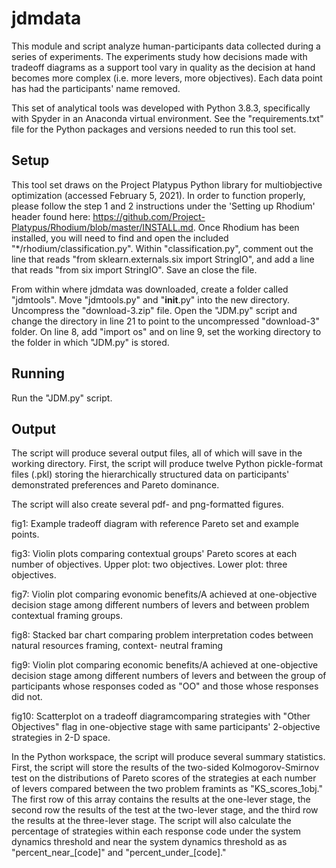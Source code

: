 # jdmdata
This module and script analyze human-participants data collected during a series of experiments.
The experiments study how decisions made with tradeoff diagrams as a support tool vary in quality as the 
decision at hand becomes more complex (i.e. more levers, more objectives). Each data point has had the 
participants' name removed.

This set of analytical tools was developed with Python 3.8.3, specifically with Spyder in an Anaconda
virtual environment. See the "requirements.txt" file for the Python packages and versions needed to run
this tool set.

## Setup
This tool set draws on the Project Platypus Python library for multiobjective optimization (accessed
February 5, 2021). In order to function properly, please follow the step 1 and 2 instructions under the
'Setting up Rhodium' header found here:
https://github.com/Project-Platypus/Rhodium/blob/master/INSTALL.md. Once Rhodium has been installed, you
will need to find and open the included "*/rhodium/classification.py". Within "classification.py", comment
out the line that reads "from sklearn.externals.six import StringIO", and add a line that reads
"from six import StringIO". Save an close the file.

From within where jdmdata was downloaded, create a folder called "jdmtools". Move "jdmtools.py" and
"__init__.py" into the new directory. Uncompress the "download-3.zip" file. Open the "JDM.py" script and
change the directory in line 21 to point to the uncompressed "download-3" folder. On line 8, add "import os"
and on line 9, set the working directory to the folder in which "JDM.py" is stored.

## Running
Run the "JDM.py" script. 

## Output
The script will produce several output files, all of which will save in the working directory.
First, the script will produce twelve Python pickle-format files (.pkl) storing the hierarchically
structured data on participants' demonstrated preferences and Pareto dominance. 

The script will also create several pdf- and png-formatted figures. 

fig1: Example tradeoff diagram with reference Pareto set and example points.

fig3: Violin plots comparing contextual groups' Pareto scores at each number of objectives. Upper plot:
  two objectives. Lower plot: three objectives.

fig7: Violin plot comparing evonomic benefits/A achieved at one-objective decision stage among different
  numbers of levers and between problem contextual framing groups.
  
fig8: Stacked bar chart comparing problem interpretation codes between natural resources framing, context-
  neutral framing
  
fig9: Violin plot comparing economic benefits/A achieved at one-objective decision stage among different
  numbers of levers and between the group of participants whose responses coded as "OO" and those whose
  responses did not.
  
fig10: Scatterplot on a tradeoff diagramcomparing strategies with "Other Objectives" flag in one-objective 
  stage with same participants' 2-objective strategies in 2-D space.
  
In the Python workspace, the script will produce several summary statistics. 
First, the script will store the results of the two-sided Kolmogorov-Smirnov test on the distributions of 
Pareto scores of the strategies at each number of levers compared between the two problem framints as 
"KS_scores_1obj." The first row of this array contains the results at the one-lever stage, the second row
the results of the test at the two-lever stage, and the third row the results at the three-lever stage.
The script will also calculate the percentage of strategies within each response code under the system dynamics
threshold and near the system dynamics threshold as as "percent_near_[code]" and "percent_under_[code]."


